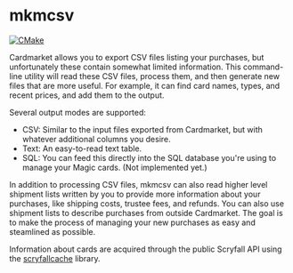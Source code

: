 # mkmcsv
[![CMake](https://github.com/demogorgon1/mkmcsv/actions/workflows/cmake.yml/badge.svg)](https://github.com/demogorgon1/mkmcsv/actions/workflows/cmake.yml)

Cardmarket allows you to export CSV files listing your purchases, but unfortunately these contain somewhat limited information. This command-line utility will read these CSV files, process them, and then generate new files that are more useful. For example, it can find card names, types, and recent prices, and add them to the output. 

Several output modes are supported:

- CSV: Similar to the input files exported from Cardmarket, but with whatever additional columns you desire.
- Text: An easy-to-read text table.
- SQL: You can feed this directly into the SQL database you're using to manage your Magic cards. (Not implemented yet.)

In addition to processing CSV files, mkmcsv can also read higher level shipment lists written by you to provide more information about your purchases, like shipping costs, trustee fees, and refunds. You can also use shipment lists to describe purchases from outside Cardmarket. The goal is to make the process of managing your new purchases as easy and steamlined as possible.

Information about cards are acquired through the public Scryfall API using the [scryfallcache](https://github.com/demogorgon1/scryfallcache) library.
